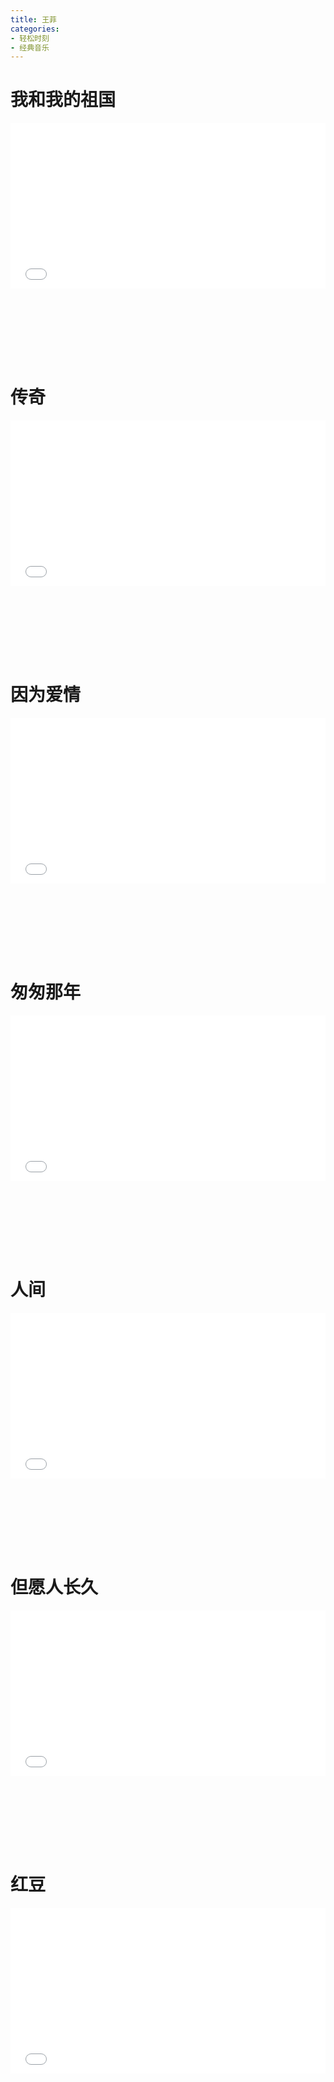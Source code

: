 ```yaml
---
title: 王菲
categories: 
- 轻松时刻
- 经典音乐
---
```


# 我和我的祖国

<div style="position: relative; width: 100%; height: 0; padding-bottom: 75%;">
<iframe src="//player.bilibili.com/player.html?aid=68786342&bvid=BV1rJ411M7Ja&cid=119207805&page=1&high_quality=1&danmaku=0" scrolling="no" border="0" frameborder="no" framespacing="0" allowfullscreen="true" style="position: absolute; width: 100%; height: 70%; Left: 0; top: 0;"></iframe></div>

# 传奇

<div style="position: relative; width: 100%; height: 0; padding-bottom: 75%;">
<iframe src="//player.bilibili.com/player.html?aid=754531380&bvid=BV1ik4y1y7WB&cid=235500442&page=1&high_quality=1&danmaku=0" scrolling="no" border="0" frameborder="no" framespacing="0" allowfullscreen="true" style="position: absolute; width: 100%; height: 70%; Left: 0; top: 0;"></iframe></div>

# 因为爱情

<div style="position: relative; width: 100%; height: 0; padding-bottom: 75%;">
<iframe src="//player.bilibili.com/player.html?aid=590833407&bvid=BV1Pq4y1Z75M&cid=418914356&page=1&high_quality=1&danmaku=0" scrolling="no" border="0" frameborder="no" framespacing="0" allowfullscreen="true" style="position: absolute; width: 100%; height: 70%; Left: 0; top: 0;"></iframe></div>

# 匆匆那年

<div style="position: relative; width: 100%; height: 0; padding-bottom: 75%;">
<iframe src="//player.bilibili.com/player.html?aid=209091033&bvid=BV1Uh411t7qz&cid=437199434&page=1&high_quality=1&danmaku=0" scrolling="no" border="0" frameborder="no" framespacing="0" allowfullscreen="true" style="position: absolute; width: 100%; height: 70%; Left: 0; top: 0;"></iframe></div>

# 人间

<div style="position: relative; width: 100%; height: 0; padding-bottom: 75%;">
<iframe src="//player.bilibili.com/player.html?aid=502029689&bvid=BV15N411Q7Lq&cid=546524601&page=1&high_quality=1&danmaku=0" scrolling="no" border="0" frameborder="no" framespacing="0" allowfullscreen="true" style="position: absolute; width: 100%; height: 70%; Left: 0; top: 0;"></iframe></div>

# 但愿人长久

<div style="position: relative; width: 100%; height: 0; padding-bottom: 75%;">
<iframe src="//player.bilibili.com/player.html?aid=17352740&bvid=BV1SW411b7dX&cid=48797626&page=1&high_quality=1&danmaku=0" scrolling="no" border="0" frameborder="no" framespacing="0" allowfullscreen="true" style="position: absolute; width: 100%; height: 70%; Left: 0; top: 0;"></iframe></div>

# 红豆

<div style="position: relative; width: 100%; height: 0; padding-bottom: 75%;">
<iframe src="//player.bilibili.com/player.html?aid=417027830&bvid=BV1zV411v7UL&cid=307990153&page=1&high_quality=1&danmaku=0" scrolling="no" border="0" frameborder="no" framespacing="0" allowfullscreen="true" style="position: absolute; width: 100%; height: 70%; Left: 0; top: 0;"></iframe></div>